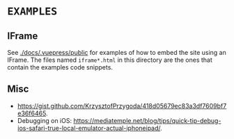 # `EXAMPLES`

## IFrame

See [./docs/.vuepress/public](./docs/.vuepress/public) for examples of how to embed the site using an IFrame. The files named `iframe*.html` in this directory are the ones that contain the examples code snippets.

## Misc

* <https://gist.github.com/KrzysztofPrzygoda/418d05679ec83a3df7609bf7e36f6465>.
* Debugging on iOS: <https://mediatemple.net/blog/tips/quick-tip-debug-ios-safari-true-local-emulator-actual-iphoneipad/>.
